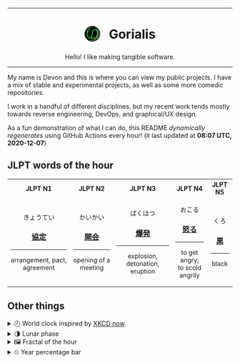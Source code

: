 ***

<h1 align="center">
<sub>
    <img src="readme/resources/avatar.png" height="36">
</sub>
&nbsp;
Gorialis
</h1>
<p align="center">
Hello! I like making tangible software.
</p>

***

My name is Devon and this is where you can view my public projects. I have a mix of stable and experimental projects, as well as some more comedic repositories.

I work in a handful of different disciplines, but my recent work tends mostly towards reverse engineering, DevOps, and graphical/UX design.

As a fun demonstration of what I can do, this README *dynamically regenerates* using GitHub Actions every hour! (it last updated at **08:07 UTC, 2020-12-07**)

<h2>JLPT words of the hour</h2>
<table>
    <tr>
        <th>JLPT N1</th>
        <th>JLPT N2</th>
        <th>JLPT N3</th>
        <th>JLPT N4</th>
        <th>JLPT N5</th>
    </tr>
    <tr>
        <td>
            <p align="center">きょうてい</p>
            <h3 align="center"><b><a href="https://jisho.org/search/%E5%8D%94%E5%AE%9A">協定</a></b></h3>
            <hr>
            <p align="center">arrangement,<wbr> pact,<wbr> agreement</p>
        </td>
        <td>
            <p align="center">かいかい</p>
            <h3 align="center"><b><a href="https://jisho.org/search/%E9%96%8B%E4%BC%9A">開会</a></b></h3>
            <hr>
            <p align="center">opening of a meeting</p>
        </td>
        <td>
            <p align="center">ばくはつ</p>
            <h3 align="center"><b><a href="https://jisho.org/search/%E7%88%86%E7%99%BA">爆発</a></b></h3>
            <hr>
            <p align="center">explosion,<wbr> detonation,<wbr> eruption</p>
        </td>
        <td>
            <p align="center">おこる</p>
            <h3 align="center"><b><a href="https://jisho.org/search/%E6%80%92%E3%82%8B">怒る</a></b></h3>
            <hr>
            <p align="center">to get angry;<br> to scold angrily</p>
        </td>
        <td>
            <p align="center">くろ</p>
            <h3 align="center"><b><a href="https://jisho.org/search/%E9%BB%92">黒</a></b></h3>
            <hr>
            <p align="center">black</p>
        </td>
    </tr>
</table>

<h2>Other things</h2>
<details>
<summary>🕗  World clock inspired by <a href="https://xkcd.com/now">XKCD now</a></summary>

> <img src="generated/now.png" width="512">

</details>
<details>
<summary>🌗 Lunar phase</summary>

The moon is approximately 77.19% through its phase (Last Quarter).

</details>
<details>
<summary>&#x1f5bc; Fractal of the hour</summary>

> <img src="generated/fractal.png" width="512">

</details>
<details>
<summary>&#x23f2; Year percentage bar</summary>
<pre><code>2020 [██████████████████▁▁] 93.26%</code></pre>
</details>
